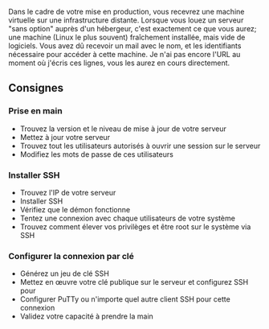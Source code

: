 Dans le cadre de votre mise en production, vous recevrez une machine virtuelle sur une infrastructure distante. Lorsque vous louez un serveur "sans option" auprès d'un hébergeur, c'est exactement ce que vous aurez; une machine (Linux le plus souvent) fraîchement installée, mais vide de logiciels. Vous avez dû recevoir un mail avec le nom, et les identifiants nécessaire pour accéder à cette machine. Je n'ai pas encore l'URL au moment où j'écris ces lignes, vous les aurez en cours directement.
## Consignes
### Prise en main
 - Trouvez la version et le niveau de mise à jour de votre serveur
 - Mettez à jour votre serveur
 - Trouvez tout les utilisateurs autorisés à ouvrir une session sur le serveur
 - Modifiez les mots de passe de ces utilisateurs
### Installer SSH
 - Trouvez l'IP de votre serveur
 - Installer SSH
 - Vérifiez que le démon fonctionne
 - Tentez une connexion avec chaque utilisateurs de votre système
 - Trouvez comment élever vos privilèges et être root sur le système via SSH
### Configurer la connexion par clé
 - Générez un jeu de clé SSH
 - Mettez en œuvre votre clé publique sur le serveur et configurez SSH pour
 - Configurer PuTTy ou n'importe quel autre client SSH pour cette connexion
 - Validez votre capacité à prendre la main
